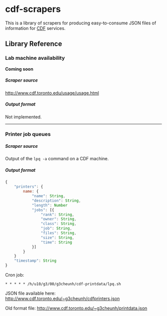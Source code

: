 # cdf-scrapers

This is a library of scrapers for producing easy-to-consume JSON files of information for [CDF](http://www.cdf.toronto.edu/) services.


## Library Reference

### Lab machine availability
**Coming soon**

##### Scraper source
<http://www.cdf.toronto.edu/usage/usage.html>

##### Output format
Not implemented.

------

### Printer job queues

##### Scraper source
Output of the `lpq -a` command on a CDF machine.

##### Output format
```js
{
    "printers": {
        name: {
            "name": String,
            "description": String,
            "length": Number
            "jobs": [{
                "rank": String,
                "owner": String,
                "class": String,
                "job": String,
                "files": String,
                "size": String,
                "time": String
            }]
        }
    }
    "timestamp": String
}
```

Cron job:
```
* * * * * /h/u10/g3/00/g3cheunh/cdf-printdata/lpq.sh
```

JSON file available here: <http://www.cdf.toronto.edu/~g3cheunh/cdfprinters.json>

Old format file: <http://www.cdf.toronto.edu/~g3cheunh/printdata.json>
